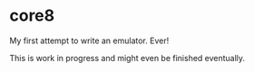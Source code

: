 # core8

My first attempt to write an emulator. Ever! 

This is work in progress and might even be finished eventually.
